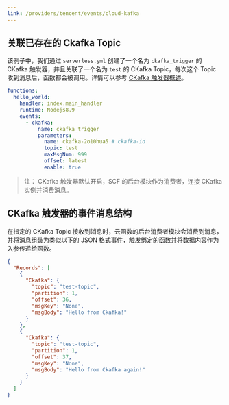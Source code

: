 ```yaml
---
link: /providers/tencent/events/cloud-kafka
---
```


## 关联已存在的 Ckafka Topic

该例子中，我们通过 `serverless.yml` 创建了一个名为 `ckafka_trigger` 的 CKafka 触发器，并且关联了一个名为 `test` 的 CKafka Topic，每次这个 Topic 收到消息后，函数都会被调用。详情可以参考 [CKafka 触发器概述](https://cloud.tencent.com/document/product/583/17530)。

```yml
functions:
  hello_world:
    handler: index.main_handler
    runtime: Nodejs8.9
    events:
      - ckafka:
          name: ckafka_trigger
          parameters:
            name: ckafka-2o10hua5 # ckafka-id
            topic: test
            maxMsgNum: 999
            offset: latest
            enable: true
```

> 注： CKafka 触发器默认开启，SCF 的后台模块作为消费者，连接 CKafka 实例并消费消息。

## CKafka 触发器的事件消息结构

在指定的 CKafka Topic 接收到消息时，云函数的后台消费者模块会消费到消息，并将消息组装为类似以下的 JSON 格式事件，触发绑定的函数并将数据内容作为入参传递给函数。

```json
{
  "Records": [
    {
      "Ckafka": {
        "topic": "test-topic",
        "partition": 1,
        "offset": 36,
        "msgKey": "None",
        "msgBody": "Hello from Ckafka!"
      }
    },
    {
      "Ckafka": {
        "topic": "test-topic",
        "partition": 1,
        "offset": 37,
        "msgKey": "None",
        "msgBody": "Hello from Ckafka again!"
      }
    }
  ]
}
```
